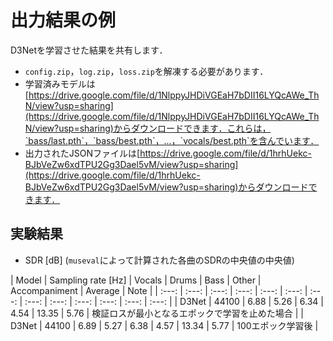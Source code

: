 # 出力結果の例
D3Netを学習させた結果を共有します．
- `config.zip`，`log.zip`，`loss.zip`を解凍する必要があります．
- 学習済みモデルは[https://drive.google.com/file/d/1NlppyJHDiVGEaH7bDII16LYQcAWe_ThN/view?usp=sharing](https://drive.google.com/file/d/1NlppyJHDiVGEaH7bDII16LYQcAWe_ThN/view?usp=sharing)からダウンロードできます．これらは，`bass/last.pth`，`bass/best.pth`，...，`vocals/best.pth`を含んでいます．
- 出力されたJSONファイルは[https://drive.google.com/file/d/1hrhUekc-BJbVeZw6xdTPU2Gg3Dael5vM/view?usp=sharing](https://drive.google.com/file/d/1hrhUekc-BJbVeZw6xdTPU2Gg3Dael5vM/view?usp=sharing)からダウンロードできます．

## 実験結果
- SDR [dB] (`museval`によって計算された各曲のSDRの中央値の中央値)

| Model | Sampling rate [Hz] | Vocals | Drums | Bass | Other | Accompaniment | Average | Note |
| :---: | :---: | :---: | :---: | :---: | :---: | :---: | :---: | :---: | :---: | :---: | :---: | :---: |
| D3Net | 44100 | 6.88 | 5.26 | 6.34 | 4.54 | 13.35 | 5.76 | 検証ロスが最小となるエポックで学習を止めた場合 |
| D3Net | 44100 | 6.89 | 5.27 | 6.38 | 4.57 | 13.34 | 5.77 | 100エポック学習後 |